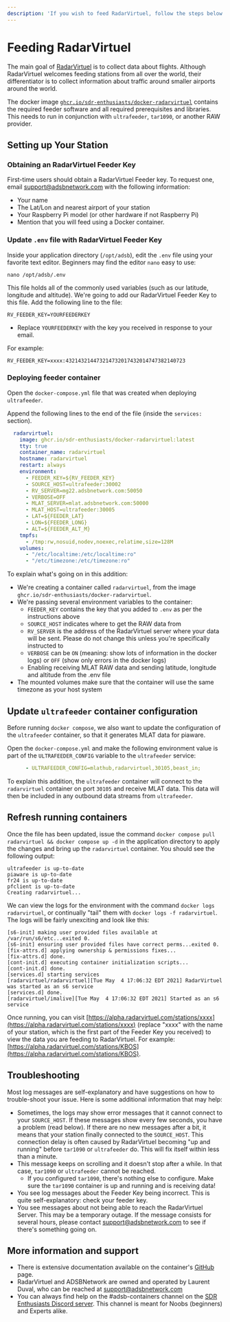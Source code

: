 ```yaml
---
description: 'If you wish to feed RadarVirtuel, follow the steps below.'
---
```


# Feeding RadarVirtuel

The main goal of [RadarVirtuel](https://www.radarvirtuel.com/) is to collect data about flights. Although RadarVirtuel welcomes feeding stations from all over the world, their differentiator is to collect information about traffic around smaller airports around the world.

The docker image [`ghcr.io/sdr-enthusiasts/docker-radarvirtuel`](https://github.com/sdr-enthusiasts/docker-radarvirtuel) contains the required feeder software and all required prerequisites and libraries. This needs to run in conjunction with `ultrafeeder`, `tar1090`, or another RAW provider.

## Setting up Your Station

### Obtaining an RadarVirtuel Feeder Key

First-time users should obtain a RadarVirtuel Feeder key. To request one, email [support@adsbnetwork.com](mailto:support@adsbnetwork.com) with the following information:

* Your name
* The Lat/Lon and nearest airport of your station
* Your Raspberry Pi model (or other hardware if not Raspberry Pi)
* Mention that you will feed using a Docker container.

### Update `.env` file with RadarVirtuel Feeder Key

Inside your application directory \(`/opt/adsb`\), edit the `.env` file using your favorite text editor. Beginners may find the editor `nano` easy to use:

```text
nano /opt/adsb/.env
```

This file holds all of the commonly used variables \(such as our latitude, longitude and altitude\). We're going to add our RadarVirtuel Feeder Key to this file. Add the following line to the file:

```text
RV_FEEDER_KEY=YOURFEEDERKEY
```

* Replace `YOURFEEDERKEY` with the key you received in response to your email.

For example:

```text
RV_FEEDER_KEY=xxxx:432143214473214732017432014747382140723
```

### Deploying feeder container

Open the `docker-compose.yml` file that was created when deploying `ultrafeeder`.

Append the following lines to the end of the file \(inside the `services:` section\).

```yaml
  radarvirtuel:
    image: ghcr.io/sdr-enthusiasts/docker-radarvirtuel:latest
    tty: true
    container_name: radarvirtuel
    hostname: radarvirtuel
    restart: always
    environment:
      - FEEDER_KEY=${RV_FEEDER_KEY}
      - SOURCE_HOST=ultrafeeder:30002
      - RV_SERVER=mg22.adsbnetwork.com:50050
      - VERBOSE=OFF
      - MLAT_SERVER=mlat.adsbnetwork.com:50000
      - MLAT_HOST=ultrafeeder:30005
      - LAT=${FEEDER_LAT}
      - LON=${FEEDER_LONG}
      - ALT=${FEEDER_ALT_M}
    tmpfs:
      - /tmp:rw,nosuid,nodev,noexec,relatime,size=128M
    volumes:
      - "/etc/localtime:/etc/localtime:ro"
      - "/etc/timezone:/etc/timezone:ro"
```

To explain what's going on in this addition:

* We're creating a container called `radarvirtuel`, from the image `ghcr.io/sdr-enthusiasts/docker-radarvirtuel`.
* We're passing several environment variables to the container:
  * `FEEDER_KEY` contains the key that you added to `.env` as per the instructions above
  * `SOURCE_HOST` indicates where to get the RAW data from
  * `RV_SERVER` is the address of the RadarVirtuel server where your data will be sent. Please do not change this unless you're specifically instructed to
  * `VERBOSE` can be `ON` (meaning: show lots of information in the docker logs) or `OFF` (show only errors in the docker logs)
  * Enabling receiving MLAT RAW data and sending latitude, longitude and altitude from the .env file
* The mounted volumes make sure that the container will use the same timezone as your host system

## Update `ultrafeeder` container configuration

Before running `docker compose`, we also want to update the configuration of the `ultrafeeder` container, so that it generates MLAT data for piaware.

Open the `docker-compose.yml` and make the following environment value is part of the `ULTRAFEEDER_CONFIG` variable to the `ultrafeeder` service:

```yaml
      - ULTRAFEEDER_CONFIG=mlathub,radarvirtuel,30105,beast_in;
```

To explain this addition, the `ultrafeeder` container will connect to the `radarvirtuel` container on port `30105` and receive MLAT data. This data will then be included in any outbound data streams from `ultrafeeder`.

## Refresh running containers

Once the file has been updated, issue the command `docker compose pull radarvirtuel && docker compose up -d` in the application directory to apply the changes and bring up the `radarvirtuel` container. You should see the following output:

```text
ultrafeeder is up-to-date
piaware is up-to-date
fr24 is up-to-date
pfclient is up-to-date
Creating radarvirtuel...
```

We can view the logs for the environment with the command `docker logs radarvirtuel`, or continually "tail" them with `docker logs -f radarvirtuel`. The logs will be fairly unexciting and look like this:

```text
[s6-init] making user provided files available at /var/run/s6/etc...exited 0.
[s6-init] ensuring user provided files have correct perms...exited 0.
[fix-attrs.d] applying ownership & permissions fixes...
[fix-attrs.d] done.
[cont-init.d] executing container initialization scripts...
[cont-init.d] done.
[services.d] starting services
[radarvirtuel/radarvirtuel][Tue May  4 17:06:32 EDT 2021] RadarVirtuel was started as an s6 service
[services.d] done.
[radarvirtuel/imalive][Tue May  4 17:06:32 EDT 2021] Started as an s6 service
```

Once running, you can visit [https://alpha.radarvirtuel.com/stations/xxxx](https://alpha.radarvirtuel.com/stations/xxxx) (replace "xxxx" with the name of your station, which is the first part of the Feeder Key you received) to view the data you are feeding to RadarVirtuel. For example: [https://alpha.radarvirtuel.com/stations/KBOS](https://alpha.radarvirtuel.com/stations/KBOS).

## Troubleshooting

Most log messages are self-explanatory and have suggestions on how to trouble-shoot your issue. Here is some additional information that may help:

* Sometimes, the logs may show error messages that it cannot connect to your `SOURCE_HOST`. If these messages show every few seconds, you have a problem (read below). If there are no new messages after a bit, it means that your station finally connected to the `SOURCE_HOST`. This connection delay is often caused by RadarVirtuel becoming "up and running" before `tar1090` or `ultrafeeder` do. This will fix itself within less than a minute.
* This message keeps on scrolling and it doesn't stop after a while. In that case, `tar1090` or `ultrafeeder` cannot be reached.
  * If you configured `tar1090`, there's nothing else to configure. Make sure the `tar1090` container is up and running and is receiving data!
* You see log messages about the Feeder Key being incorrect. This is quite self-explanatory: check your feeder key.
* You see messages about not being able to reach the RadarVirtuel Server. This may be a temporary outage. If the message consists for several hours, please contact [support@adsbnetwork.com](mailto:support@adsbnetwork.com) to see if there's something going on.

## More information and support

* There is extensive documentation available on the container's [GitHub](https://github.com/sdr-enthusiasts/docker-radarvirtuel) page.
* RadarVirtuel and ADSBNetwork are owned and operated by Laurent Duval, who can be reached at [support@adsbnetwork.com](mailto:support@adsbnetwork.com)
* You can always find help on the #adsb-containers channel on the [SDR Enthusiasts Discord server](https://discord.gg/m42azbZydy). This channel is meant for Noobs (beginners) and Experts alike.
